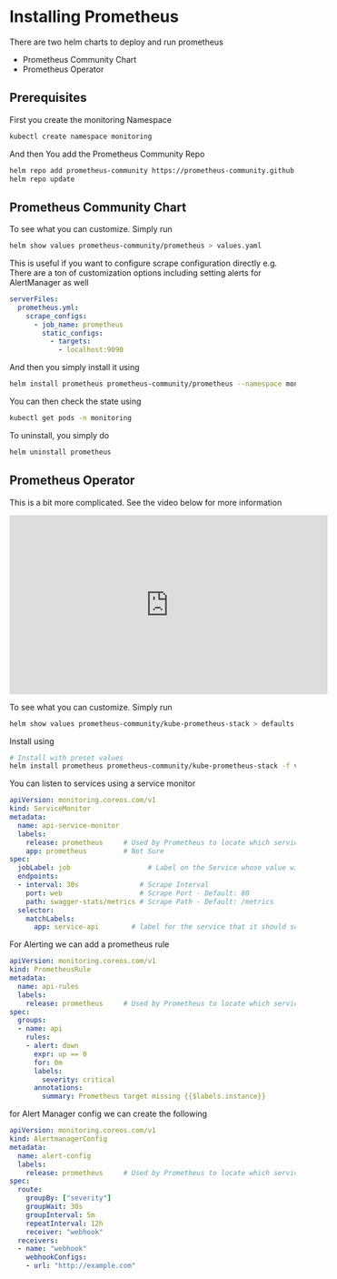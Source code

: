 # Installing Prometheus

There are two helm charts to deploy and run prometheus

- Prometheus Community Chart
- Prometheus Operator

## Prerequisites

First you create the monitoring Namespace

```bash
kubectl create namespace monitoring
```

And then You add the Prometheus Community Repo

```bash
helm repo add prometheus-community https://prometheus-community.github.io/helm-charts
helm repo update
```

## Prometheus Community Chart

To see what you can customize. Simply run

```bash
helm show values prometheus-community/prometheus > values.yaml
```

This is useful if you want to configure scrape configuration directly e.g. There are a ton of customization options including setting alerts for AlertManager as well

```yaml
serverFiles:
  prometheus.yml:
    scrape_configs:
      - job_name: prometheus
        static_configs:
          - targets:
            - localhost:9090
```

And then you simply install it using

```bash
helm install prometheus prometheus-community/prometheus --namespace monitoring
```

You can then check the state using

```bash
kubectl get pods -n monitoring
```

To uninstall, you simply do

```bash
helm uninstall prometheus
```


## Prometheus Operator

This is a bit more complicated. See the video below for more information

<iframe width="560" height="315" src="https://www.youtube.com/embed/6xmWr7p5TE0?si=urFNYPQ_7Z_52fXF" title="YouTube video player" frameborder="0" allow="accelerometer; autoplay; clipboard-write; encrypted-media; gyroscope; picture-in-picture; web-share" referrerpolicy="strict-origin-when-cross-origin" allowfullscreen></iframe>

To see what you can customize. Simply run

```bash
helm show values prometheus-community/kube-prometheus-stack > defaults.yaml
```

Install using

```bash
# Install with preset values
helm install prometheus prometheus-community/kube-prometheus-stack -f values.yaml
```

You can listen to services using a service monitor

```yaml
apiVersion: monitoring.coreos.com/v1
kind: ServiceMonitor
metadata:
  name: api-service-monitor
  labels:
    release: prometheus     # Used by Prometheus to locate which service monitors to track
    app: prometheus         # Not Sure
spec:
  jobLabel: job                   # Label on the Service whose value will be the name of the job (e.g. job: api-service)
  endpoints:
  - interval: 30s               # Scrape Interval
    port: web                   # Scrape Port - Default: 80
    path: swagger-stats/metrics # Scrape Path - Default: /metrics
  selector:
    matchLabels:
      app: service-api        # label for the service that it should scrape
```

For Alerting we can add a prometheus rule

```yaml
apiVersion: monitoring.coreos.com/v1
kind: PrometheusRule
metadata:
  name: api-rules
  labels:
    release: prometheus     # Used by Prometheus to locate which service monitors to track
spec:
  groups:
  - name: api
    rules:
    - alert: down
      expr: up == 0
      for: 0m
      labels:
        severity: critical
      annotations:
        summary: Prometheus target missing {{$labels.instance}}
```

for Alert Manager config we can create the following

```yaml
apiVersion: monitoring.coreos.com/v1
kind: AlertmanagerConfig
metadata:
  name: alert-config
  labels:
    release: prometheus     # Used by Prometheus to locate which service monitors to track
spec:
  route:
    groupBy: ["severity"]
    groupWait: 30s
    groupInterval: 5m
    repeatInterval: 12h
    receiver: "webhook"
  receivers:
  - name: "webhook"
    webhookConfigs:
    - url: "http://example.com"
```